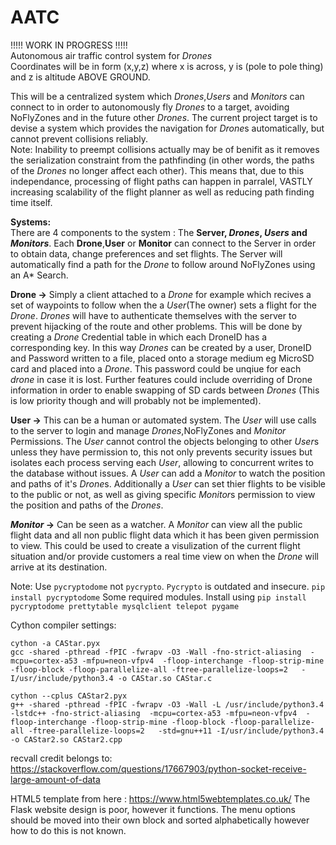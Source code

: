 # AATC
!!!!! WORK IN PROGRESS !!!!!  
Autonomous air traffic control system for *Drones*  
Coordinates will be in form (x,y,z) where x is across, y is (pole to pole thing) and z is altitude ABOVE GROUND. 

This will be a centralized system which *Drones*,*Users* and *Monitors* can connect to in order to autonomously fly *Drones* to a target, avoiding NoFlyZones and in the future other *Drones*. The current project target is to devise a system which provides the navigation for *Drone*s automatically, but cannot prevent collisions reliably.  
Note: Inability to preempt collisions actually may be of benifit as it removes the serialization constraint from the pathfinding (in other words, the paths of the *Drones* no longer affect each other). This means that, due to this independance, processing of flight paths can happen in parralel, VASTLY increasing scalability of the flight planner as well as reducing path finding time itself.

**Systems:**  
There are 4 components to the system : The **Server, *Drones*, *Users* and *Monitors***. Each **Drone**,**User** or **Monitor** can connect to the Server in order to obtain data, change preferences and set flights. The Server will automatically find a path for the *Drone* to follow around NoFlyZones using an A* Search.

**Drone ->** Simply a client attached to a *Drone* for example which recives a set of waypoints to follow when the a *User*(The owner) sets a flight for the *Drone*. *Drones* will have to authenticate themselves with the server to prevent hijacking of the route and other problems. This will be done by creating a *Drone* Credential table in which each DroneID has a corresponding key. In this way *Drones* can be created by a user, DroneID and Password written to a file, placed onto a storage medium eg MicroSD card and placed into a *Drone*. This password could be unqiue for each *drone* in case it is lost. Further features could include overriding of Drone information in order to enable swapping of SD cards between *Drones* (This is low priority though and will probably not be implemented).

**User ->** This can be a human or automated system. The *User* will use calls to the server to login and manage *Drones*,NoFlyZones and *Monitor* Permissions. The *User* cannot control the objects belonging to other *User*s unless they have permission to, this not only prevents security issues but isolates each process serving each *User*, allowing to concurrent writes to the database without issues. A *User* can add a *Monitor* to watch the position and paths of it's *Drone*s. Additionally a *User* can set thier flights to be visible to the public or not, as well as giving specific *Monitor*s permission to view the position and paths of the *Drones*.

***Monitor* ->** Can be seen as a watcher. A *Monitor* can view all the public flight data and all non public flight data which it has been given permission to view. This could be used to create a visulization of the current flight situation and/or provide customers a real time view on when the *Drone* will arrive at its destination.  


Note: Use ```pycryptodome``` not ```pycrypto```. ```Pycrypto``` is outdated and insecure. ```pip install pycryptodome```
Some required modules. Install using ```pip install pycryptodome prettytable mysqlclient telepot pygame```


Cython compiler settings:  
```
cython -a CAStar.pyx  
gcc -shared -pthread -fPIC -fwrapv -O3 -Wall -fno-strict-aliasing  -mcpu=cortex-a53 -mfpu=neon-vfpv4  -floop-interchange -floop-strip-mine -floop-block -floop-parallelize-all -ftree-parallelize-loops=2   -I/usr/include/python3.4 -o CAStar.so CAStar.c
```
```
cython --cplus CAStar2.pyx  
g++ -shared -pthread -fPIC -fwrapv -O3 -Wall -L /usr/include/python3.4 -lstdc++ -fno-strict-aliasing  -mcpu=cortex-a53 -mfpu=neon-vfpv4  -floop-interchange -floop-strip-mine -floop-block -floop-parallelize-all -ftree-parallelize-loops=2   -std=gnu++11 -I/usr/include/python3.4 -o CAStar2.so CAStar2.cpp
```
recvall credit belongs to: https://stackoverflow.com/questions/17667903/python-socket-receive-large-amount-of-data

HTML5 template from here : https://www.html5webtemplates.co.uk/
The Flask website design is poor, however it functions. The menu options should be moved into their own block and sorted alphabetically however how to do this is not known.
